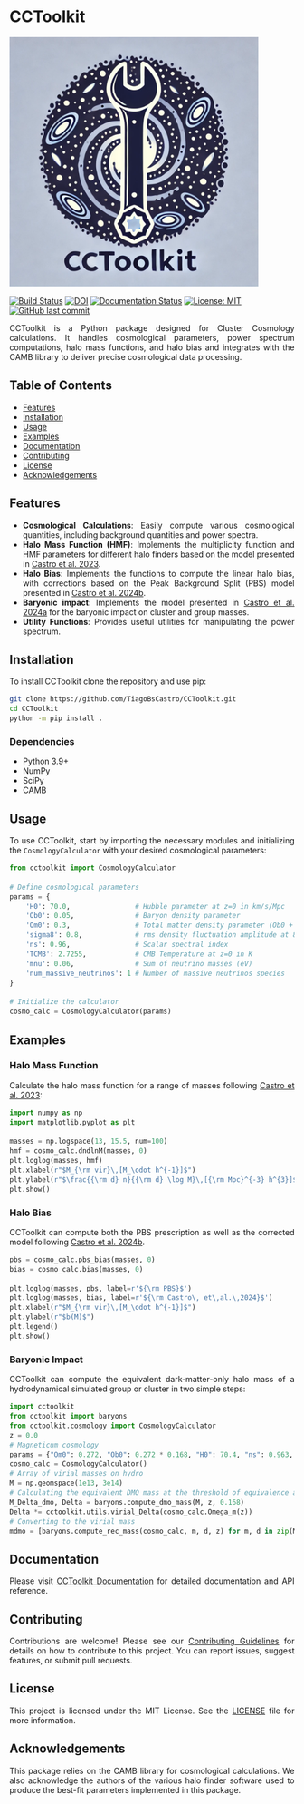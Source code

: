 # CCToolkit

<img src="./cctoolkit.png" width="440" alt="Logo">

[![Build Status](https://github.com/TiagoBsCastro/CCToolkit/actions/workflows/build.yml/badge.svg)](https://github.com/TiagoBsCastro/CCToolkit/actions)
[![DOI](https://img.shields.io/badge/DOI-10.5281/zenodo.13479345-blue.svg)](https://doi.org/10.5281/zenodo.13479345)
[![Documentation Status](https://readthedocs.org/projects/cctoolkit/badge/?version=latest)](https://cctoolkit.readthedocs.io/en/latest/?badge=latest)
[![License: MIT](https://img.shields.io/badge/License-MIT-yellow.svg)](https://opensource.org/licenses/MIT)
[![GitHub last commit](https://img.shields.io/github/last-commit/TiagoBsCastro/CCToolkit.svg)](https://github.com/TiagoBsCastro/CCToolkit/commits/main)

<div align="justify">

CCToolkit is a Python package designed for Cluster Cosmology calculations. It handles cosmological parameters, power spectrum computations, halo mass functions, and halo bias and integrates with the CAMB library to deliver precise cosmological data processing.

## Table of Contents
- [Features](#features)
- [Installation](#installation)
- [Usage](#usage)
- [Examples](#examples)
- [Documentation](#documentation)
- [Contributing](#contributing)
- [License](#license)
- [Acknowledgements](#acknowledgements)

## Features

- **Cosmological Calculations**: Easily compute various cosmological quantities, including background quantities and power spectra.
- **Halo Mass Function (HMF)**: Implements the multiplicity function and HMF parameters for different halo finders based on the model presented in [Castro et al. 2023](https://inspirehep.net/literature/2132031).
- **Halo Bias**: Implements the functions to compute the linear halo bias, with corrections based on the Peak Background Split (PBS) model presented in [Castro et al. 2024b](https://inspirehep.net/literature/2824892).
- **Baryonic impact**: Implements the model presented in [Castro et al. 2024a](https://inspirehep.net/literature/2718844) for the baryonic impact on cluster and group masses.
- **Utility Functions**: Provides useful utilities for manipulating the power spectrum.

## Installation

To install CCToolkit clone the repository and use pip:

```bash
git clone https://github.com/TiagoBsCastro/CCToolkit.git
cd CCToolkit
python -m pip install .
```

### Dependencies

- Python 3.9+
- NumPy
- SciPy
- CAMB

## Usage

To use CCToolkit, start by importing the necessary modules and initializing the `CosmologyCalculator` with your desired cosmological parameters:

```python
from cctoolkit import CosmologyCalculator

# Define cosmological parameters
params = {
    'H0': 70.0,                # Hubble parameter at z=0 in km/s/Mpc
    'Ob0': 0.05,               # Baryon density parameter
    'Om0': 0.3,                # Total matter density parameter (Ob0 + Om_c0)
    'sigma8': 0.8,             # rms density fluctuation amplitude at 8 h^-1 Mpc
    'ns': 0.96,                # Scalar spectral index
    'TCMB': 2.7255,            # CMB Temperature at z=0 in K
    'mnu': 0.06,               # Sum of neutrino masses (eV)
    'num_massive_neutrinos': 1 # Number of massive neutrinos species
}

# Initialize the calculator
cosmo_calc = CosmologyCalculator(params)
```

## Examples

### Halo Mass Function

Calculate the halo mass function for a range of masses following [Castro et al. 2023](https://inspirehep.net/literature/2132031):

```python
import numpy as np
import matplotlib.pyplot as plt

masses = np.logspace(13, 15.5, num=100)
hmf = cosmo_calc.dndlnM(masses, 0)
plt.loglog(masses, hmf)
plt.xlabel(r"$M_{\rm vir}\,[M_\odot h^{-1}]$")
plt.ylabel(r"$\frac{{\rm d} n}{{\rm d} \log M}\,[{\rm Mpc}^{-3} h^{3}]$")
plt.show()
```

### Halo Bias

CCToolkit can compute both the PBS prescription as well as the corrected model following [Castro et al. 2024b](https://inspirehep.net/literature/2824892).

```python
pbs = cosmo_calc.pbs_bias(masses, 0)
bias = cosmo_calc.bias(masses, 0)

plt.loglog(masses, pbs, label=r'${\rm PBS}$')
plt.loglog(masses, bias, label=r'${\rm Castro\, et\,al.\,2024}$')
plt.xlabel(r"$M_{\rm vir}\,[M_\odot h^{-1}]$")
plt.ylabel(r"$b(M)$")
plt.legend()
plt.show()
```

### Baryonic Impact

CCToolkit can compute the equivalent dark-matter-only halo mass of a hydrodynamical simulated group or cluster in two simple steps:

```python
import cctoolkit
from cctoolkit import baryons
from cctoolkit.cosmology import CosmologyCalculator
z = 0.0
# Magneticum cosmology
params = {"Om0": 0.272, "Ob0": 0.272 * 0.168, "H0": 70.4, "ns": 0.963, "mnu":0, "num_massive_neutrinos": 0, "sigma8": 0.809}
cosmo_calc = CosmologyCalculator()
# Array of virial masses on hydro
M = np.geomspace(1e13, 3e14)
# Calculating the equivalent DMO mass at the threshold of equivalence according to the quasi-adiabatic model
M_Delta_dmo, Delta = baryons.compute_dmo_mass(M, z, 0.168)
Delta *= cctoolkit.utils.virial_Delta(cosmo_calc.Omega_m(z))
# Converting to the virial mass
mdmo = [baryons.compute_rec_mass(cosmo_calc, m, d, z) for m, d in zip(M_Delta_dmo, Delta)]
```

## Documentation

Please visit [CCToolkit Documentation](https://cctoolkit.readthedocs.io) for detailed documentation and API reference.

## Contributing

Contributions are welcome! Please see our [Contributing Guidelines](CONTRIBUTING.md) for details on how to contribute to this project. You can report issues, suggest features, or submit pull requests.

## License

This project is licensed under the MIT License. See the [LICENSE](LICENSE) file for more information.

## Acknowledgements

This package relies on the CAMB library for cosmological calculations. We also acknowledge the authors of the various halo finder software used to produce the best-fit parameters implemented in this package.

</div>
